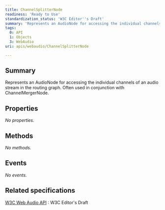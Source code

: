 ```yaml
---
title: ChannelSplitterNode
readiness: 'Ready to Use'
standardization_status: 'W3C Editor''s Draft'
summary: 'Represents an AudioNode for accessing the individual channels of an audio stream in the routing graph. Often used in conjunction with ChannelMergerNode.'
tags:
  0: API
  1: Objects
  3: WebAudio
uri: apis/webaudio/ChannelSplitterNode

---
```

## <span>Summary</span>

Represents an AudioNode for accessing the individual channels of an audio stream in the routing graph. Often used in conjunction with ChannelMergerNode.

## <span>Properties</span>

*No properties.*

## <span>Methods</span>

*No methods.*

## <span>Events</span>

*No events.*

## <span>Related specifications</span>

[W3C Web Audio API](http://webaudio.github.io/web-audio-api/)
:   W3C Editor's Draft
